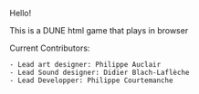 Hello!

This is a DUNE html game that plays in browser

Current Contributors:

	- Lead art designer: Philippe Auclair
	- Lead Sound designer: Didier Blach-Laflèche
	- Lead Developper: Philippe Courtemanche